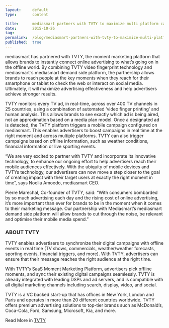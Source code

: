 ```yaml
---
layout:     default
type:       content

title:      mediasmart partners with TVTY to maximize multi platform campaign effectiveness
date:       2015-10-26
tag:        
permalink:  /blog/mediasmart-partners-with-tvty-to-maximize-multi-platform-campaign-effectiveness
published:  true
---
```


mediasmart has partnered with TVTY, the moment marketing platform that allows brands to instantly connect online advertising to what’s going on in the offline world. By combining TVTY video fingerprint technology and mediasmart´s mediasmart demand side platform, the partnership allows brands to reach people at the key moments when they reach for their smartphone or tablet to check the web or interact on social media. Ultimately, it will maximize advertising effectiveness and help advertisers achieve stronger results.

TVTY monitors every TV ad, in real-time, across over 400 TV channels in 25 countries, using a combination of automated ‘video finger printing’ and human analysis. This allows brands to see exactly which ad is being aired, not an approximation based on a media plan model. Once a designated ad is detected, the TVTY platform triggers a mobile campaign configured on mediasmart. This enables advertisers to boost campaigns in real time at the right moment and across multiple platforms. TVTY can also trigger campaigns based on offline information, such as weather conditions, financial information or live sporting events.

“We are very excited to partner with TVTY and incorporate its innovative technology, to enhance our ongoing effort to help advertisers reach their mobile audiences effectively. With the ubiquity of mobile devices and TVTYs technology, our advertisers can now move a step closer to the goal of creating impact with their target users at exactly the right moment in time”, says Noelia Amoedo, mediasmart CEO.

Pierre Marechal, Co-founder of TVTY, said: “With consumers bombarded by so much advertising each day and the rising cost of online advertising, it’s more important than ever for brands to be in the moment when it comes to their marketing message. Our partnership with Mediasmart’s mediasmart demand side platform will allow brands to cut through the noise, be relevant and optimise their mobile media spend.”


### ABOUT TVTY
TVTY enables advertisers to synchronize their digital campaigns with offline events in real time (TV shows, commercials, weather/weather forecasts, sporting events, financial triggers, and more). With TVTY, advertisers can ensure that their message reaches the right audience at the right time. 

With TVTY&#8217;s SaaS Moment Marketing Platform, advertisers pick offline moments, and sync their existing digital campaigns seamlessly. TVTY is already integrated with leading DSPs and ad servers, and is compatible with all digital marketing channels including search, display, video, and social. 

TVTY is a VC backed start-up that has offices in New York, London and Paris and operates in more than 20 different countries worldwide. TVTY offers premium advertising solutions to top-tier brands such as McDonald&#8217;s, Coca-Cola, Ford, Samsung, Microsoft, Kia, and more. 

Read More in [TVTY](http://www.tvty.tv/)
